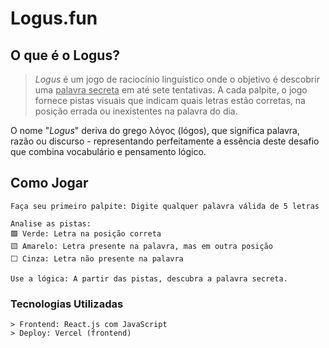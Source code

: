 # Logus.fun

## O que é o Logus?
> *Logus* é um jogo de raciocínio linguístico onde o objetivo é descobrir uma <ins>palavra secreta</ins> em até sete tentativas. A cada palpite, o jogo fornece pistas visuais que indicam quais letras estão corretas, na posição errada ou inexistentes na palavra do dia.

O nome "*Logus*" deriva do grego λόγος (lógos), que significa palavra, razão ou discurso - representando perfeitamente a essência deste desafio que combina vocabulário e pensamento lógico.

## Como Jogar
    Faça seu primeiro palpite: Digite qualquer palavra válida de 5 letras
    
    Analise as pistas:
    🟩 Verde: Letra na posição correta
    🟨 Amarelo: Letra presente na palavra, mas em outra posição
    ⬜ Cinza: Letra não presente na palavra

    Use a lógica: A partir das pistas, descubra a palavra secreta.

### Tecnologias Utilizadas
    > Frontend: React.js com JavaScript
    > Deploy: Vercel (frontend)